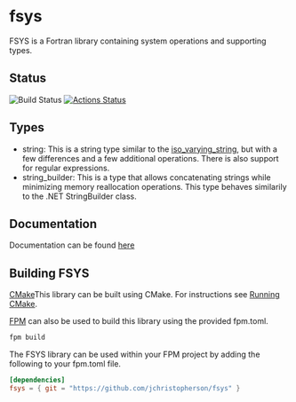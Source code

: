 # fsys
FSYS is a Fortran library containing system operations and supporting types.

## Status
![Build Status](https://github.com/jchristopherson/fsys/actions/workflows/cmake.yml/badge.svg)
[![Actions Status](https://github.com/jchristopherson/fsys/workflows/fpm/badge.svg)](https://github.com/jchristopherson/fsys/actions)

## Types
- string: This is a string type similar to the [iso_varying_string](https://gitlab.com/everythingfunctional/iso_varying_string), but with a few differences and a few additional operations.  There is also support for regular expressions.
- string_builder: This is a type that allows concatenating strings while minimizing memory reallocation operations.  This type behaves similarily to the .NET StringBuilder class.

## Documentation
Documentation can be found [here](https://jchristopherson.github.io/fsys/)

## Building FSYS
[CMake](https://cmake.org/)This library can be built using CMake.  For instructions see [Running CMake](https://cmake.org/runningcmake/).

[FPM](https://github.com/fortran-lang/fpm) can also be used to build this library using the provided fpm.toml.
```txt
fpm build
```
The FSYS library can be used within your FPM project by adding the following to your fpm.toml file.
```toml
[dependencies]
fsys = { git = "https://github.com/jchristopherson/fsys" }
```